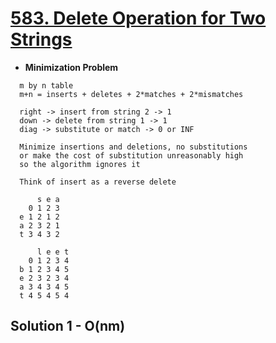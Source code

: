 # [583. Delete Operation for Two Strings](https://leetcode.com/problems/delete-operation-for-two-strings/)

- **Minimization Problem**

```text
  m by n table
  m+n = inserts + deletes + 2*matches + 2*mismatches

  right -> insert from string 2 -> 1
  down -> delete from string 1 -> 1
  diag -> substitute or match -> 0 or INF

  Minimize insertions and deletions, no substitutions
  or make the cost of substitution unreasonably high
  so the algorithm ignores it

  Think of insert as a reverse delete

      s e a
    0 1 2 3 
  e 1 2 1 2
  a 2 3 2 1
  t 3 4 3 2

      l e e t
    0 1 2 3 4
  b 1 2 3 4 5
  e 2 3 2 3 4
  a 3 4 3 4 5
  t 4 5 4 5 4
```

## Solution 1 - O(nm)

